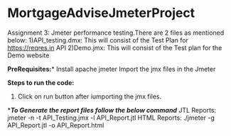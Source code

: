 # MortgageAdviseJmeterProject

Assignment 3: Jmeter performance testing.There are 2 files as mentioned below:
   1)API_testing.dmx: This will consist of the Test Plan for https://reqres.in API
   2)Demo.jmx: This will consist of the Test plan for the Demo website

****PreRequisites:*****
Install apache jmeter
Import the jmx files in the Jmeter

****Steps to run the code:****
1) Click on run button after iumporting the jmx files.

******To Generate the report files follow the below command*****
JTL Reports:
jmeter -n -t API_Testing.jmx -l API_Report.jtl
HTML Reports:
./jmeter -g API_Report.jtl -o API_Report.html
